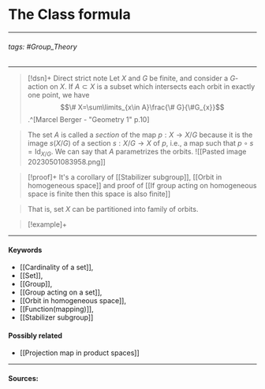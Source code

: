 # The Class formula
***
###### tags: #Group_Theory 
***
>[!dsn]+ Direct strict note
>Let $X$ and $G$ be finite, and consider a $G$-action on $X$. If $A\subset X$ is a subset which intersects each orbit in exactly one point, we have
>$$\# X=\sum\limits_{x\in A}\frac{\# G}{\#G_{x}}$$
>.^[Marcel Berger - "Geometry 1" p.10]

>The set $A$ is called a *section* of the map $p:X\to X/G$ because it is the image $s(X/G)$ of a section $s:X/G\to X$ of $p$, i.e., a map such that $p\circ s=\text{Id}_{X/G}$. We can say that $A$ parametrizes the orbits.
>![[Pasted image 20230501083958.png]]

>[!proof]+
>It's a corollary of [[Stabilizer subgroup]], [[Orbit in homogeneous space]] and proof of [[If group acting on homogeneous space is finite then this space is also finite]]

>That is, set $X$ can be partitioned into family of orbits. 


>[!example]+ 
>
***
#### Keywords
- [[Cardinality of a set]],
- [[Set]],
- [[Group]],
- [[Group acting on a set]],
- [[Orbit in homogeneous space]],
- [[Function(mapping)]],
- [[Stabilizer subgroup]]
#### Possibly related
- [[Projection map in product spaces]]
***
#### Sources: